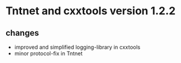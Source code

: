 Tntnet and cxxtools version 1.2.2
=================================

changes
-------

  *  improved and simplified logging-library in cxxtools 
  *  minor protocol-fix in Tntnet 

